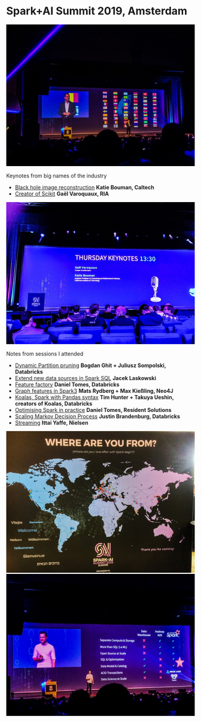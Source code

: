 # Spark+AI Summit 2019, Amsterdam

![IMG](media/e00008.jpg)

Keynotes from big names of the industry

- [Black hole image reconstruction](Blackhole-Image-Reconstruction.md) **Katie Bouman, Caltech**
- [Creator of Scikit](Creator-of-Scikitlearn.md) **Gaël Varoquaux, RIA**

![IMG](media/e00013.jpg)

Notes from sessions I attended 

- [Dynamic Partition pruning](Dynamic-Partition-Pruning.md) **Bogdan Ghit + Juliusz Sompolski, Databricks**
- [Extend new data sources in Spark SQL](Extend-New-Datasources-Spark-SQL.md) **Jacek Laskowski**
- [Feature factory](Feature-Factory.md) **Daniel Tomes, Databricks**
- [Graph features in Spark3](Graph-Features-Spark3.md) **Mats Rydberg + Max Kießling, Neo4J**
- [Koalas, Spark with Pandas syntax](Koalas.md) **Tim Hunter + Takuya Ueshin, creators of Koalas, Databricks**
- [Optimising Spark in practice](Optimising-Spark-In-Practice.md) **Daniel Tomes, Resident Solutions**
- [Scaling Markov Decision Process](Scaling-Markov-Decision-Process-For-Policy-Exploration.md) **Justin Brandenburg, Databricks**
- [Streaming](Stream.md) **Ittai Yaffe, Nielsen**

![IMG](media/e00010.jpg)
![IMG](media/e00009.jpg)